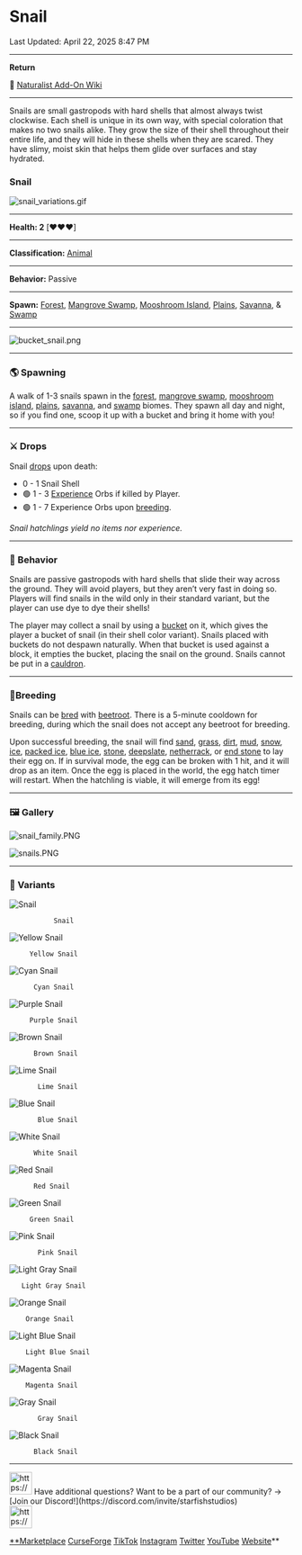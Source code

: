 # Snail

Last Updated: April 22, 2025 8:47 PM

---

**Return**

🐻 [Naturalist Add-On Wiki](https://www.notion.so/1a7a9a61c3f1800c8e32e893d6e7f430?pvs=21)

---

Snails are small gastropods with hard shells that almost always twist clockwise. Each shell is unique in its own way, with special coloration that makes no two snails alike. They grow the size of their shell throughout their entire life, and they will hide in these shells when they are scared. They have slimy, moist skin that helps them glide over surfaces and stay hydrated.

<aside>

### **Snail**

![snail_variations.gif](Snail%201dd816019a9f814da0d3ff419a6bf947/snail_variations.gif)

---

**Health: 2** [♥️♥️♥️]

---

**Classification:** [Animal](https://minecraft.fandom.com/wiki/Animal)

---

**Behavior:** Passive

---

**Spawn:** [Forest](https://minecraft.wiki/w/Forest), [Mangrove Swamp](https://minecraft.wiki/w/Swamp), [Mooshroom Island](https://minecraft.wiki/w/Mushroom_Fields), [Plains](https://minecraft.wiki/w/Plains), [Savanna](https://minecraft.wiki/w/Savanna), & [Swamp](https://minecraft.wiki/w/Swamp)

---

![bucket_snail.png](Snail%201dd816019a9f814da0d3ff419a6bf947/bucket_snail.png)

</aside>

---

### 🌎 Spawning

A walk of 1-3 snails spawn in the [forest](https://minecraft.wiki/w/Forest), [mangrove swamp](https://minecraft.wiki/w/Swamp), [mooshroom island](https://minecraft.wiki/w/Mushroom_Fields), [plains](https://minecraft.wiki/w/Plains), [savanna](https://minecraft.wiki/w/Savanna), and [swamp](https://minecraft.wiki/w/Swamp) biomes. They spawn all day and night, so if you find one, scoop it up with a bucket and bring it home with you!

---

### ⚔️ Drops

Snail [drops](https://minecraft.fandom.com/wiki/Drops) upon death:

- 0 - 1 Snail Shell
- 🟢 1 - 3 [Experience](https://minecraft.fandom.com/wiki/Experience) Orbs if killed by Player.
- 🟢 1 - 7 Experience Orbs upon [breeding](https://minecraft.fandom.com/wiki/Breeding).

*Snail hatchlings yield no items nor experience.*

---

### 🧠 Behavior

Snails are passive gastropods with hard shells that slide their way across the ground. They will avoid players, but they aren’t very fast in doing so. Players will find snails in the wild only in their standard variant, but the player can use dye to dye their shells!

The player may collect a snail by using a [bucket](https://minecraft.fandom.com/wiki/Bucket) on it, which gives the player a bucket of snail (in their shell color variant). Snails placed with buckets do not despawn naturally. When that bucket is used against a block, it empties the bucket, placing the snail on the ground. Snails cannot be put in a [cauldron](https://minecraft.fandom.com/wiki/Cauldron).

---

### 🥚Breeding

Snails can be [bred](https://minecraft.fandom.com/wiki/Breeding) with [beetroot](https://minecraft.wiki/w/Beetroot). There is a 5-minute cooldown for breeding, during which the snail does not accept any beetroot for breeding. 

Upon successful breeding, the snail will find [sand](https://minecraft.wiki/w/Sand), [grass](https://minecraft.fandom.com/wiki/Grass_Block), [dirt](https://minecraft.wiki/w/Dirt), [mud](https://minecraft.fandom.com/wiki/Mud), [snow](https://minecraft.wiki/w/Snow_Block), [ice](https://minecraft.wiki/w/Ice), [packed ice](https://minecraft.wiki/w/Packed_Ice), [blue ice](https://minecraft.wiki/w/Blue_Ice), [stone](https://minecraft.wiki/w/Stone), [deepslate](https://minecraft.wiki/w/Deepslate), [netherrack](https://minecraft.wiki/w/Netherrack), or [end stone](https://minecraft.wiki/w/End_Stone) to lay their egg on. If in survival mode, the egg can be broken with 1 hit, and it will drop as an item. Once the egg is placed in the world, the egg hatch timer will restart. When the hatchling is viable, it will emerge from its egg!

---

### 🖼️ Gallery

![snail_family.PNG](Snail%201dd816019a9f814da0d3ff419a6bf947/snail_family.png)

![snails.PNG](Snail%201dd816019a9f814da0d3ff419a6bf947/snails.png)

---

### 🎨 Variants

![               Snail](Snail%201dd816019a9f814da0d3ff419a6bf947/snail.gif)

               Snail

![         Yellow Snail](Snail%201dd816019a9f814da0d3ff419a6bf947/yellow_snail.gif)

         Yellow Snail

![          Cyan Snail](Snail%201dd816019a9f814da0d3ff419a6bf947/cyan_snail.gif)

          Cyan Snail

![         Purple Snail](Snail%201dd816019a9f814da0d3ff419a6bf947/purple_snail.gif)

         Purple Snail

![          Brown Snail](Snail%201dd816019a9f814da0d3ff419a6bf947/brown_snail.gif)

          Brown Snail

![           Lime Snail](Snail%201dd816019a9f814da0d3ff419a6bf947/lime_snail.gif)

           Lime Snail

![           Blue Snail](Snail%201dd816019a9f814da0d3ff419a6bf947/blue_snail.gif)

           Blue Snail

![          White Snail](Snail%201dd816019a9f814da0d3ff419a6bf947/white_snail.gif)

          White Snail

![          Red Snail](Snail%201dd816019a9f814da0d3ff419a6bf947/red_snail.gif)

          Red Snail

![         Green Snail](Snail%201dd816019a9f814da0d3ff419a6bf947/green_snail.gif)

         Green Snail

![           Pink Snail](Snail%201dd816019a9f814da0d3ff419a6bf947/pink_snail.gif)

           Pink Snail

![       Light Gray Snail](Snail%201dd816019a9f814da0d3ff419a6bf947/Gray_snail.gif)

       Light Gray Snail

![        Orange Snail](Snail%201dd816019a9f814da0d3ff419a6bf947/orange_snail.gif)

        Orange Snail

![        Light Blue Snail](Snail%201dd816019a9f814da0d3ff419a6bf947/light_blue_snail.gif)

        Light Blue Snail

![        Magenta Snail](Snail%201dd816019a9f814da0d3ff419a6bf947/magenta_snail.gif)

        Magenta Snail

![           Gray Snail](Snail%201dd816019a9f814da0d3ff419a6bf947/light_gray_snail.gif)

           Gray Snail

![          Black Snail](Snail%201dd816019a9f814da0d3ff419a6bf947/black_snail.gif)

          Black Snail

---

<aside>
<img src="https://www.notion.so/icons/headset_red.svg" alt="https://www.notion.so/icons/headset_red.svg" width="40px" /> Have additional questions? Want to be a part of our community? → [Join our Discord!](https://discord.com/invite/starfishstudios)

</aside>

<aside>
<img src="https://www.notion.so/icons/star_red.svg" alt="https://www.notion.so/icons/star_red.svg" width="40px" />

[**Marketplace](https://www.minecraft.net/en-us/marketplace/creator?name=Starfish%20Studios)      [CurseForge](https://www.curseforge.com/members/starfish_studios/projects)      [TikTok](https://www.tiktok.com/@starfishstudios)      [Instagram](https://www.instagram.com/starfishstudiosinc/)      [Twitter](https://twitter.com/starfishstudios)      [YouTube](https://www.youtube.com/@starfishstudios)      [Website](https://starfish-studios.com/)**

</aside>